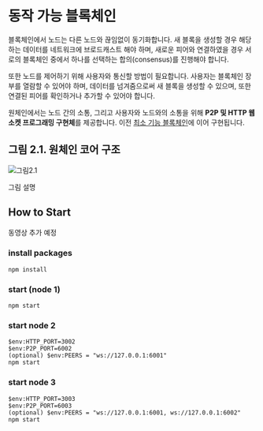 # 동작 가능 블록체인
블록체인에서 노드는 다른 노드와 끊임없이 동기화합니다. 새 블록을 생성할 경우 해당하는 데이터를 네트워크에 브로드캐스트 해야 하며, 새로운 피어와 연결하였을 경우 서로의 블록체인 중에서 하나를 선택하는 합의(consensus)를 진행해야 합니다.
   
또한 노드를 제어하기 위해 사용자와 통신할 방법이 필요합니다. 사용자는 블록체인 장부를 열람할 수 있어야 하며, 데이터를 넘겨줌으로써 새 블록을 생성할 수 있으며, 또한 연결된 피어를 확인하거나 추가할 수 있어야 합니다.
   
원체인에서는 노드 간의 소통, 그리고 사용자와 노드와의 소통을 위해 **P2P 및 HTTP 웹소켓 프로그래밍 구현체**를 제공합니다. 이전 [최소 기능 블록체인](https://github.com/JOYUJEONG/onechain/blob/master/1_minimal_functional/README.md)에 이어 구현됩니다.

## 그림 2.1. 원체인 코어 구조
![그림2.1](https://github.com/JOYUJEONG/onechain/blob/master/2_drivable/images/2-1.png)

그림 설명

## How to Start
동영상 추가 예정   

### install packages
```
npm install
```
### start (node 1)
```
npm start
```
### start node 2
```
$env:HTTP_PORT=3002
$env:P2P_PORT=6002
(optional) $env:PEERS = "ws://127.0.0.1:6001"
npm start
```
### start node 3
```
$env:HTTP_PORT=3003
$env:P2P_PORT=6003
(optional) $env:PEERS = "ws://127.0.0.1:6001, ws://127.0.0.1:6002"
npm start
```
